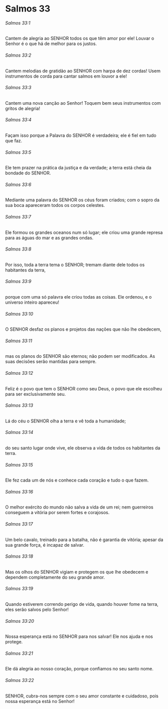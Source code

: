 # Salmos 33

###### Salmos 33:1

Cantem de alegria ao SENHOR todos os que têm amor por ele! Louvar o Senhor é o que há de melhor para os justos.

###### Salmos 33:2

Cantem melodias de gratidão ao SENHOR com harpa de dez cordas! Usem instrumentos de corda para cantar salmos em louvor a ele!

###### Salmos 33:3

Cantem uma nova canção ao Senhor! Toquem bem seus instrumentos com gritos de alegria!

###### Salmos 33:4

Façam isso porque a Palavra do SENHOR é verdadeira; ele é fiel em tudo que faz.

###### Salmos 33:5

Ele tem prazer na prática da justiça e da verdade; a terra está cheia da bondade do SENHOR.

###### Salmos 33:6

Mediante uma palavra do SENHOR os céus foram criados; com o sopro da sua boca apareceram todos os corpos celestes.

###### Salmos 33:7

Ele formou os grandes oceanos num só lugar; ele criou uma grande represa para as águas do mar e as grandes ondas.

###### Salmos 33:8

Por isso, toda a terra tema o SENHOR; tremam diante dele todos os habitantes da terra,

###### Salmos 33:9

porque com uma só palavra ele criou todas as coisas. Ele ordenou, e o universo inteiro apareceu!

###### Salmos 33:10

O SENHOR desfaz os planos e projetos das nações que não lhe obedecem,

###### Salmos 33:11

mas os planos do SENHOR são eternos; não podem ser modificados. As suas decisões serão mantidas para sempre.

###### Salmos 33:12

Feliz é o povo que tem o SENHOR como seu Deus, o povo que ele escolheu para ser exclusivamente seu.

###### Salmos 33:13

Lá do céu o SENHOR olha a terra e vê toda a humanidade;

###### Salmos 33:14

do seu santo lugar onde vive, ele observa a vida de todos os habitantes da terra.

###### Salmos 33:15

Ele fez cada um de nós e conhece cada coração e tudo o que fazem.

###### Salmos 33:16

O melhor exército do mundo não salva a vida de um rei; nem guerreiros conseguem a vitória por serem fortes e corajosos.

###### Salmos 33:17

Um belo cavalo, treinado para a batalha, não é garantia de vitória; apesar da sua grande força, é incapaz de salvar.

###### Salmos 33:18

Mas os olhos do SENHOR vigiam e protegem os que lhe obedecem e dependem completamente do seu grande amor.

###### Salmos 33:19

Quando estiverem correndo perigo de vida, quando houver fome na terra, eles serão salvos pelo Senhor!

###### Salmos 33:20

Nossa esperança está no SENHOR para nos salvar! Ele nos ajuda e nos protege.

###### Salmos 33:21

Ele dá alegria ao nosso coração, porque confiamos no seu santo nome.

###### Salmos 33:22

SENHOR, cubra-nos sempre com o seu amor constante e cuidadoso, pois nossa esperança está no Senhor!

